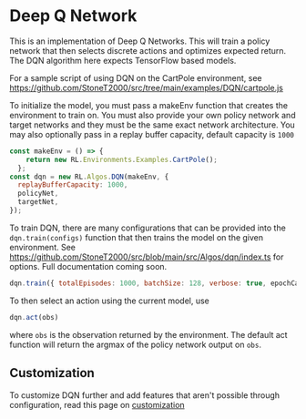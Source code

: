 # Deep Q Network

This is an implementation of Deep Q Networks. This will train a policy network that then selects discrete actions and optimizes expected return. The DQN algorithm here expects TensorFlow based models.

For a sample script of using DQN on the CartPole environment, see https://github.com/StoneT2000/src/tree/main/examples/DQN/cartpole.js

To initialize the model, you must pass a makeEnv function that creates the environment to train on. You must also provide your own policy network and target networks and they must be the same exact network architecture. You may also optionally pass in a replay buffer capacity, default capacity is `1000`

```js
const makeEnv = () => {
    return new RL.Environments.Examples.CartPole();
  };
const dqn = new RL.Algos.DQN(makeEnv, {
  replayBufferCapacity: 1000,
  policyNet,
  targetNet,
});
```
<!-- TODO - add documentation for the configurations -->
To train DQN, there are many configurations that can be provided into the `dqn.train(configs)` function that then trains the model on the given environment. See https://github.com/StoneT2000/src/blob/main/src/Algos/dqn/index.ts for options. Full documentation coming soon.

```js
dqn.train({ totalEpisodes: 1000, batchSize: 128, verbose: true, epochCallback, });
```

To then select an action using the current model, use
```js
dqn.act(obs)
```
where `obs` is the observation returned by the environment. The default act function will return the argmax of the policy network output on `obs`.

<!-- TODO - add CLI way to run this -->

## Customization

To customize DQN further and add features that aren't possible through configuration, read this page on [customization](https://github.com/StoneT2000/rl-ts/wiki/Customization)